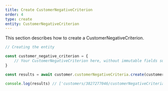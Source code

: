 ```yaml
---
title: Create CustomerNegativeCriterion
order: 4
type: create
entity: CustomerNegativeCriterion
---
```


This section describes how to create a CustomerNegativeCriterion.

```javascript
// Creating the entity

const customer_negative_criterion = {
    // Your CustomerNegativeCriterion here, without immutable fields such as resource_name
}

const results = await customer.customerNegativeCriteria.create(customer_negative_criterion)

console.log(results) // ['customers/3827277046/customerNegativeCriteria/1163177997']
```
